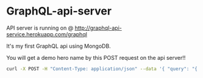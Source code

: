# GraphQL-api-server
API server is running on @ http://graphql-api-service.herokuapp.com/graphql

It's my first GraphQL api using MongoDB.

You will get a demo hero name by this POST request on the api server!!

```bash
curl -X POST -H "Content-Type: application/json" --data '{ "query": "{ hero(id: \"5ce4968e1c9d440000992840\") { name } }" }'  https://graphql-api-service.herokuapp.com/graphql
```
